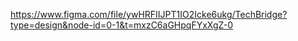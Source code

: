 https://www.figma.com/file/ywHRFIIJPT1IO2Icke6ukg/TechBridge?type=design&node-id=0-1&t=mxzC6aGHpqFYxXgZ-0